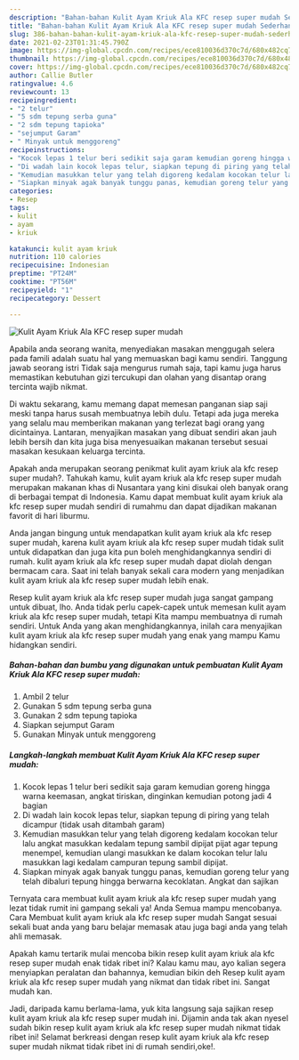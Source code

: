 ```yaml
---
description: "Bahan-bahan Kulit Ayam Kriuk Ala KFC resep super mudah Sederhana dan Mudah Dibuat"
title: "Bahan-bahan Kulit Ayam Kriuk Ala KFC resep super mudah Sederhana dan Mudah Dibuat"
slug: 386-bahan-bahan-kulit-ayam-kriuk-ala-kfc-resep-super-mudah-sederhana-dan-mudah-dibuat
date: 2021-02-23T01:31:45.790Z
image: https://img-global.cpcdn.com/recipes/ece810036d370c7d/680x482cq70/kulit-ayam-kriuk-ala-kfc-resep-super-mudah-foto-resep-utama.jpg
thumbnail: https://img-global.cpcdn.com/recipes/ece810036d370c7d/680x482cq70/kulit-ayam-kriuk-ala-kfc-resep-super-mudah-foto-resep-utama.jpg
cover: https://img-global.cpcdn.com/recipes/ece810036d370c7d/680x482cq70/kulit-ayam-kriuk-ala-kfc-resep-super-mudah-foto-resep-utama.jpg
author: Callie Butler
ratingvalue: 4.6
reviewcount: 13
recipeingredient:
- "2 telur"
- "5 sdm tepung serba guna"
- "2 sdm tepung tapioka"
- "sejumput Garam"
- " Minyak untuk menggoreng"
recipeinstructions:
- "Kocok lepas 1 telur beri sedikit saja garam kemudian goreng hingga warna keemasan, angkat tiriskan, dinginkan kemudian potong jadi 4 bagian"
- "Di wadah lain kocok lepas telur, siapkan tepung di piring yang telah dicampur (tidak usah ditambah garam)"
- "Kemudian masukkan telur yang telah digoreng kedalam kocokan telur lalu angkat masukkan kedalam tepung sambil dipijat pijat agar tepung menempel, kemudian ulangi masukkan ke dalam kocokan telur lalu masukkan lagi kedalam campuran tepung sambil dipijat."
- "Siapkan minyak agak banyak tunggu panas, kemudian goreng telur yang telah dibaluri tepung hingga berwarna kecoklatan. Angkat dan sajikan"
categories:
- Resep
tags:
- kulit
- ayam
- kriuk

katakunci: kulit ayam kriuk 
nutrition: 110 calories
recipecuisine: Indonesian
preptime: "PT24M"
cooktime: "PT56M"
recipeyield: "1"
recipecategory: Dessert

---
```



![Kulit Ayam Kriuk Ala KFC resep super mudah](https://img-global.cpcdn.com/recipes/ece810036d370c7d/680x482cq70/kulit-ayam-kriuk-ala-kfc-resep-super-mudah-foto-resep-utama.jpg)

Apabila anda seorang wanita, menyediakan masakan menggugah selera pada famili adalah suatu hal yang memuaskan bagi kamu sendiri. Tanggung jawab seorang istri Tidak saja mengurus rumah saja, tapi kamu juga harus memastikan kebutuhan gizi tercukupi dan olahan yang disantap orang tercinta wajib nikmat.

Di waktu  sekarang, kamu memang dapat memesan panganan siap saji meski tanpa harus susah membuatnya lebih dulu. Tetapi ada juga mereka yang selalu mau memberikan makanan yang terlezat bagi orang yang dicintainya. Lantaran, menyajikan masakan yang dibuat sendiri akan jauh lebih bersih dan kita juga bisa menyesuaikan makanan tersebut sesuai masakan kesukaan keluarga tercinta. 



Apakah anda merupakan seorang penikmat kulit ayam kriuk ala kfc resep super mudah?. Tahukah kamu, kulit ayam kriuk ala kfc resep super mudah merupakan makanan khas di Nusantara yang kini disukai oleh banyak orang di berbagai tempat di Indonesia. Kamu dapat membuat kulit ayam kriuk ala kfc resep super mudah sendiri di rumahmu dan dapat dijadikan makanan favorit di hari liburmu.

Anda jangan bingung untuk mendapatkan kulit ayam kriuk ala kfc resep super mudah, karena kulit ayam kriuk ala kfc resep super mudah tidak sulit untuk didapatkan dan juga kita pun boleh menghidangkannya sendiri di rumah. kulit ayam kriuk ala kfc resep super mudah dapat diolah dengan bermacam cara. Saat ini telah banyak sekali cara modern yang menjadikan kulit ayam kriuk ala kfc resep super mudah lebih enak.

Resep kulit ayam kriuk ala kfc resep super mudah juga sangat gampang untuk dibuat, lho. Anda tidak perlu capek-capek untuk memesan kulit ayam kriuk ala kfc resep super mudah, tetapi Kita mampu membuatnya di rumah sendiri. Untuk Anda yang akan menghidangkannya, inilah cara menyajikan kulit ayam kriuk ala kfc resep super mudah yang enak yang mampu Kamu hidangkan sendiri.

<!--inarticleads1-->

##### Bahan-bahan dan bumbu yang digunakan untuk pembuatan Kulit Ayam Kriuk Ala KFC resep super mudah:

1. Ambil 2 telur
1. Gunakan 5 sdm tepung serba guna
1. Gunakan 2 sdm tepung tapioka
1. Siapkan sejumput Garam
1. Gunakan  Minyak untuk menggoreng




<!--inarticleads2-->

##### Langkah-langkah membuat Kulit Ayam Kriuk Ala KFC resep super mudah:

1. Kocok lepas 1 telur beri sedikit saja garam kemudian goreng hingga warna keemasan, angkat tiriskan, dinginkan kemudian potong jadi 4 bagian
1. Di wadah lain kocok lepas telur, siapkan tepung di piring yang telah dicampur (tidak usah ditambah garam)
1. Kemudian masukkan telur yang telah digoreng kedalam kocokan telur lalu angkat masukkan kedalam tepung sambil dipijat pijat agar tepung menempel, kemudian ulangi masukkan ke dalam kocokan telur lalu masukkan lagi kedalam campuran tepung sambil dipijat.
1. Siapkan minyak agak banyak tunggu panas, kemudian goreng telur yang telah dibaluri tepung hingga berwarna kecoklatan. Angkat dan sajikan




Ternyata cara membuat kulit ayam kriuk ala kfc resep super mudah yang lezat tidak rumit ini gampang sekali ya! Anda Semua mampu mencobanya. Cara Membuat kulit ayam kriuk ala kfc resep super mudah Sangat sesuai sekali buat anda yang baru belajar memasak atau juga bagi anda yang telah ahli memasak.

Apakah kamu tertarik mulai mencoba bikin resep kulit ayam kriuk ala kfc resep super mudah enak tidak ribet ini? Kalau kamu mau, ayo kalian segera menyiapkan peralatan dan bahannya, kemudian bikin deh Resep kulit ayam kriuk ala kfc resep super mudah yang nikmat dan tidak ribet ini. Sangat mudah kan. 

Jadi, daripada kamu berlama-lama, yuk kita langsung saja sajikan resep kulit ayam kriuk ala kfc resep super mudah ini. Dijamin anda tak akan nyesel sudah bikin resep kulit ayam kriuk ala kfc resep super mudah nikmat tidak ribet ini! Selamat berkreasi dengan resep kulit ayam kriuk ala kfc resep super mudah nikmat tidak ribet ini di rumah sendiri,oke!.

